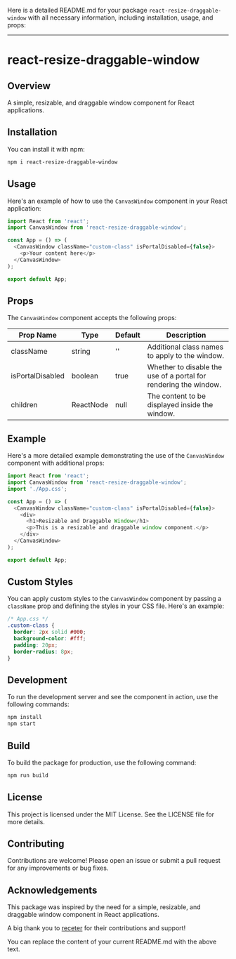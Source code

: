 Here is a detailed README.md for your package `react-resize-draggable-window` with all necessary information, including installation, usage, and props:

---

# react-resize-draggable-window

## Overview

A simple, resizable, and draggable window component for React applications.

## Installation

You can install it with npm:

```bash
npm i react-resize-draggable-window
```

## Usage

Here's an example of how to use the `CanvasWindow` component in your React application:

```javascript
import React from 'react';
import CanvasWindow from 'react-resize-draggable-window';

const App = () => (
  <CanvasWindow className="custom-class" isPortalDisabled={false}>
    <p>Your content here</p>
  </CanvasWindow>
);

export default App;
```

## Props

The `CanvasWindow` component accepts the following props:

| Prop Name         | Type         | Default | Description                                            |
|-------------------|--------------|---------|--------------------------------------------------------|
| className         | string       | ''      | Additional class names to apply to the window.         |
| isPortalDisabled  | boolean      | true    | Whether to disable the use of a portal for rendering the window. |
| children          | ReactNode    | null    | The content to be displayed inside the window.         |

## Example

Here's a more detailed example demonstrating the use of the `CanvasWindow` component with additional props:

```javascript
import React from 'react';
import CanvasWindow from 'react-resize-draggable-window';
import './App.css';

const App = () => (
  <CanvasWindow className="custom-class" isPortalDisabled={false}>
    <div>
      <h1>Resizable and Draggable Window</h1>
      <p>This is a resizable and draggable window component.</p>
    </div>
  </CanvasWindow>
);

export default App;
```

## Custom Styles

You can apply custom styles to the `CanvasWindow` component by passing a `className` prop and defining the styles in your CSS file. Here's an example:

```css
/* App.css */
.custom-class {
  border: 2px solid #000;
  background-color: #fff;
  padding: 20px;
  border-radius: 8px;
}
```

## Development

To run the development server and see the component in action, use the following commands:

```bash
npm install
npm start
```

## Build

To build the package for production, use the following command:

```bash
npm run build
```

## License

This project is licensed under the MIT License. See the LICENSE file for more details.

## Contributing

Contributions are welcome! Please open an issue or submit a pull request for any improvements or bug fixes.

## Acknowledgements

This package was inspired by the need for a simple, resizable, and draggable window component in React applications.

A big thank you to [receter](https://github.com/receter) for their contributions and support!

You can replace the content of your current README.md with the above text.
